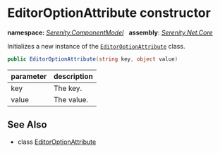 # EditorOptionAttribute constructor
**namespace:** *[Serenity.ComponentModel](../../README.md#serenity.componentmodel-namespace)*   **assembly**: *[Serenity.Net.Core](../../README.md)*

Initializes a new instance of the [`EditorOptionAttribute`](../EditorOptionAttribute.md) class.

```csharp
public EditorOptionAttribute(string key, object value)
```

| parameter | description |
| --- | --- |
| key | The key. |
| value | The value. |

## See Also

* class [EditorOptionAttribute](../EditorOptionAttribute.md)